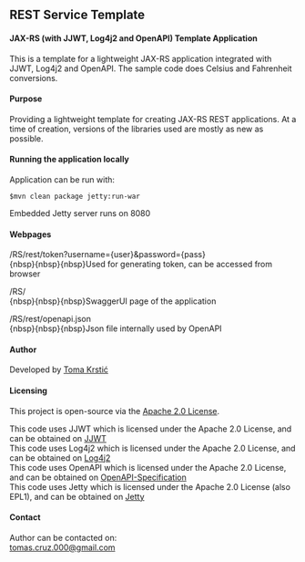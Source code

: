 ## REST Service Template

#### JAX-RS (with JJWT, Log4j2 and OpenAPI) Template Application

This is a template for a lightweight JAX-RS application integrated with JJWT, Log4j2 and OpenAPI. The sample code does Celsius and Fahrenheit conversions.

#### Purpose

Providing a lightweight template for creating JAX-RS REST applications. At a time of creation, versions of the libraries used are mostly as new as possible.

#### Running the application locally

Application can be run with:

    $mvn clean package jetty:run-war

Embedded Jetty server runs on 8080

#### Webpages

/RS/rest/token?username={user}&password={pass}  
	{nbsp}{nbsp}{nbsp}Used for generating token, can be accessed from browser  

/RS/  
	{nbsp}{nbsp}{nbsp}SwaggerUI page of the application  

/RS/rest/openapi.json  
	{nbsp}{nbsp}{nbsp}Json file internally used by OpenAPI  

#### Author

Developed by [Toma Krstić](https://github.com/TomasCruz/)

#### Licensing

This project is open-source via the [Apache 2.0 License](http://www.apache.org/licenses/LICENSE-2.0).

This code uses JJWT which is licensed under the Apache 2.0 License, and can be obtained on [JJWT](https://github.com/jwtk/jjwt)  
This code uses Log4j2 which is licensed under the Apache 2.0 License, and can be obtained on [Log4j2](https://logging.apache.org/log4j/2.0/)  
This code uses OpenAPI which is licensed under the Apache 2.0 License, and can be obtained on [OpenAPI-Specification](https://github.com/OAI/OpenAPI-Specification)  
This code uses Jetty which is licensed under the Apache 2.0 License (also EPL1), and can be obtained on [Jetty](https://github.com/eclipse/jetty.project)  

#### Contact

Author can be contacted on:  
tomas.cruz.000@gmail.com

